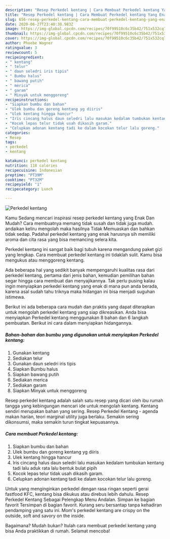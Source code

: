 ```yaml
---
description: "Resep Perkedel kentang | Cara Membuat Perkedel kentang Yang Enak dan Simpel"
title: "Resep Perkedel kentang | Cara Membuat Perkedel kentang Yang Enak dan Simpel"
slug: 656-resep-perkedel-kentang-cara-membuat-perkedel-kentang-yang-enak-dan-simpel
date: 2020-06-27T23:40:38.983Z
image: https://img-global.cpcdn.com/recipes/70f99510c6c35b42/751x532cq70/perkedel-kentang-foto-resep-utama.jpg
thumbnail: https://img-global.cpcdn.com/recipes/70f99510c6c35b42/751x532cq70/perkedel-kentang-foto-resep-utama.jpg
cover: https://img-global.cpcdn.com/recipes/70f99510c6c35b42/751x532cq70/perkedel-kentang-foto-resep-utama.jpg
author: Phoebe Wagner
ratingvalue: 3
reviewcount: 5
recipeingredient:
- " kentang"
- " telur"
- " daun seledri iris tipis"
- " Bumbu halus"
- " bawang putih"
- " merica"
- " garam"
- " Minyak untuk menggoreng"
recipeinstructions:
- "Siapkan bumbu dan bahan"
- "Ulek bumbu dan goreng kentang yg diiris"
- "Ulek kentang hingga hancur"
- "Iris cincang halus daun seledri lalu masukan kedalam tumbukan kentang tadi lalu aduk rata lalu bentuk bulat pipih"
- "Kocok lepas telur tidak usah dikasih garam."
- "Celupkan adonan kentang tadi ke dalam kocokan telur lalu goreng."
categories:
- Resep
tags:
- perkedel
- kentang

katakunci: perkedel kentang 
nutrition: 118 calories
recipecuisine: Indonesian
preptime: "PT39M"
cooktime: "PT32M"
recipeyield: "1"
recipecategory: Lunch

---
```



![Perkedel kentang](https://img-global.cpcdn.com/recipes/70f99510c6c35b42/751x532cq70/perkedel-kentang-foto-resep-utama.jpg)

Kamu Sedang mencari inspirasi resep perkedel kentang yang Enak Dan Mudah? Cara membuatnya memang tidak susah dan tidak juga mudah. andaikan keliru mengolah maka hasilnya Tidak Memuaskan dan bahkan tidak sedap. Padahal perkedel kentang yang enak harusnya sih memiliki aroma dan cita rasa yang bisa memancing selera kita.

Perkedel kentang ini sangat baik bagi tubuh karena mengandung paket gizi yang lengkap. Cara membuat perkedel kentang ini tidaklah sulit. Kamu bisa mengukus atau menggoreng kentang.

Ada beberapa hal yang sedikit banyak mempengaruhi kualitas rasa dari perkedel kentang, pertama dari jenis bahan, kemudian pemilihan bahan segar hingga cara membuat dan menyajikannya. Tak perlu pusing kalau ingin menyiapkan perkedel kentang yang enak di mana pun anda berada, karena asal sudah tahu triknya maka hidangan ini bisa menjadi suguhan istimewa.


Berikut ini ada beberapa cara mudah dan praktis yang dapat diterapkan untuk mengolah perkedel kentang yang siap dikreasikan. Anda bisa menyiapkan Perkedel kentang menggunakan 8 bahan dan 6 langkah pembuatan. Berikut ini cara dalam menyiapkan hidangannya.

<!--inarticleads1-->

##### Bahan-bahan dan bumbu yang digunakan untuk menyiapkan Perkedel kentang:

1. Gunakan  kentang
1. Sediakan  telur
1. Gunakan  daun seledri iris tipis
1. Siapkan  Bumbu halus
1. Siapkan  bawang putih
1. Sediakan  merica
1. Sediakan  garam
1. Siapkan  Minyak untuk menggoreng


Resep perkedel kentang adalah salah satu resep yang dicari oleh ibu rumah tangga yang kebingungan mencari ide untuk mengolah kentang. Kentang sendiri merupakan bahan yang sering. Resep Perkedel Kentang - agenda makan harian, teori marginal utility juga berlaku. Semakin sering dikonsumsi, maka semakin turun tingkat kepuasannya. 

<!--inarticleads2-->

##### Cara membuat Perkedel kentang:

1. Siapkan bumbu dan bahan
1. Ulek bumbu dan goreng kentang yg diiris
1. Ulek kentang hingga hancur
1. Iris cincang halus daun seledri lalu masukan kedalam tumbukan kentang tadi lalu aduk rata lalu bentuk bulat pipih
1. Kocok lepas telur tidak usah dikasih garam.
1. Celupkan adonan kentang tadi ke dalam kocokan telur lalu goreng.


Untuk yang menginginkan perkedel dengan rasa ringan seperti gerai fastfood KFC, kentang bisa dikukus atau direbus lebih dahulu. Resep Perkedel Kentang Sebagai Pelengkap Menu Andalan. Simpan ke bagian favorit Tersimpan di bagian favorit. Kurang seru bersantap tanpa kehadiran pendamping yang satu ini. Mom&#39;s perkedel kentang are crispy on the outside, soft and savory on the inside. 

Bagaimana? Mudah bukan? Itulah cara membuat perkedel kentang yang bisa Anda praktikkan di rumah. Selamat mencoba!
